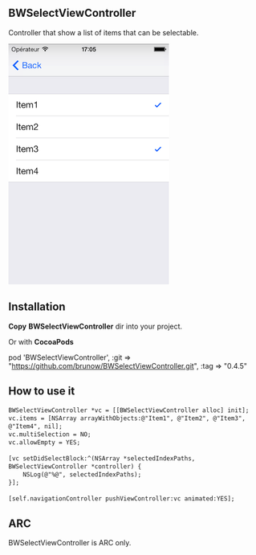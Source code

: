 ## BWSelectViewController

Controller that show a list of items that can be selectable.

![Screenshot](https://github.com/brunow/BWSelectViewController/raw/master/screenshot.png)

## Installation

**Copy** **BWSelectViewController** dir into your project.

Or with **CocoaPods**

  pod 'BWSelectViewController', :git => "https://github.com/brunow/BWSelectViewController.git", :tag => "0.4.5"

## How to use it

    BWSelectViewController *vc = [[BWSelectViewController alloc] init];
    vc.items = [NSArray arrayWithObjects:@"Item1", @"Item2", @"Item3", @"Item4", nil];
    vc.multiSelection = NO;
    vc.allowEmpty = YES;
    
    [vc setDidSelectBlock:^(NSArray *selectedIndexPaths, BWSelectViewController *controller) {
        NSLog(@"%@", selectedIndexPaths);
    }];
    
    [self.navigationController pushViewController:vc animated:YES];

## ARC

BWSelectViewController is ARC only.
